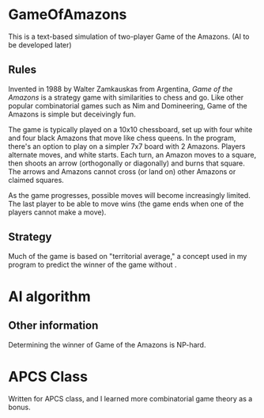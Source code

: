 # GameOfAmazons

This is a text-based simulation of two-player Game of the Amazons. (AI to be developed later)

## Rules

Invented in 1988 by Walter Zamkauskas from Argentina, *Game of the Amazons* is a strategy game with similarities to chess and go. Like other popular combinatorial games such as Nim and Domineering, Game of the Amazons is simple but deceivingly fun.

The game is typically played on a 10x10 chessboard, set up with four white and four black Amazons that move like chess queens. In the program, there's an option to play on a simpler 7x7 board with 2 Amazons. Players alternate moves, and white starts. Each turn, an Amazon moves to a square, then shoots an arrow (orthogonally or diagonally) and burns that square. The arrows and Amazons cannot cross (or land on) other Amazons or claimed squares. 

As the game progresses, possible moves will become increasingly limited. The last player to be able to move wins (the game ends when one of the players cannot make a move).

## Strategy

Much of the game is based on "territorial average," a concept used in my program to predict the winner of the game without .

# AI algorithm

## Other information

Determining the winner of Game of the Amazons is NP-hard.

# APCS Class 

Written for APCS class, and I learned more combinatorial game theory as a bonus. 